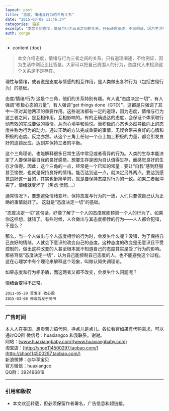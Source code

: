 ```yaml
---
layout: post
title: "态度，情绪与行为的三角关系"
date: "2015-03-09 11:46:34"
categories: 隨筆
excerpt: "本文介绍态度，情绪与行为三者之间的关系。只有道理阐述，不给例证，因为生活中例证比比皆是。大家可以把自己周围人的行为，态度代入来检测这个关系是不是..."
auth: conge
---
```

* content
{:toc}

> 本文介绍态度，情绪与行为三者之间的关系。只有道理阐述，不给例证，因为生活中例证比比皆是。大家可以把自己周围人的行为，态度代入来检测这个关系是不是存在。

理性与情绪，或者说是态度与情感的相互作用，是人类做出各种行为（包括古怪行为）的基础。

态度/情绪/行为 这是个三角，他们的关系特别有趣。有人说“态度决定一切”，有人强调“积极心态的力量”，有人强调“get things done（GTD）”，这都是只强调了其中一项对其他两项的重要作用。这些说法都有一定的道理，因为态度，情绪与行为这三者之间，是互相作用，互相影响的。有的正确通达的态度，会保证个体采取行动有效的完成要做的事情，从而心境平和愉悦。而积极的心态也必然导致向上的态度并称为行为的动力。通过正确的方法完成重要的事情，无疑会带来良好的心情和积极的态度。反之亦然。从这个三角上任何一个点上加上积极的力量，都会引发良好的连锁反应，达到并保持三者的平衡。

这个三角理论，也能解释很多日常生活中常见或者奇异的行为。人类的生存本能决定了人要保持最自我的良好感觉。想要生存是因为自认值得生存，而感觉良好的生存才值得。因此，这个三角的一点，经常是一个已知的常量：要让“自我”感到舒服甚至愉悦，也就是保持良好的情绪。能否达到这一点，就决定另外两点。要达到感觉良好这一目的，其实也挺简单的，就是要保持态度对行为的一致。如果二者起冲突了，情绪就变坏了（焦虑 愤怒....）

通常情况下，要想避免情绪变坏，保持态度与行为的一致，人们只要做自己认为正确的事情就好了。 这就是“态度决定一切”的基础。

“态度决定一切”这句话，好像了解了一个人的态度就能预测一个人的行为了。如果你这样想，就错了。有些时候，人会做出与其态度相悖的行为——人人都会犯错，不是么？

那么，当一个人做出与个人态度相悖的行为时，会发生什么呢？没错，为了保持自己良好的情绪，人就会下意识的改变自己的态度。这种态度的改变是无意识且不受控制的，做出这种改变的人甚至根本就不知道自己的态度其实是受了行为的影响。那些笃信“态度决定一切”，认为自己能控制自己态度的人，也不能避免这个过程。这在心理学中有个理论来解释这个现象，叫做认知失调理论。

如果态度和行为相矛盾，而这两者又都不改变，会发生什么问题呢？

情绪会变得不正常。

```
2011-05-20 首发于 收心阁
2015-03-08 修改后发于简书
```

----

### 广告时间

本人人在美国，想卖苦力搞代购，挣点儿是点儿。各位看官如果有代购需求，可以通过QQ群 微信号：huaxiangco 和我联系。谢谢。  
网站：[www.huaxiangbaby.com](www.huaxiangbaby.com)  
淘宝店：[http://shop114500297.taobao.com/](http://shop114500297.taobao.com/)  
新浪微博：@华享宝贝  
官方微信：huaxiangco  
QQ群：392496819  

----

### 引用和版权

* 本文欢迎转载，但必须保留作者署名，广告信息和超链接。
